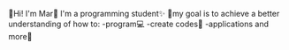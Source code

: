 
👋Hi! I'm Mar🎀
I'm a programming student✨
🎇my goal is to achieve a better understanding of how to:
-program💻
-create codes💾
-applications and more📲



